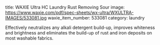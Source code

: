 title: WAXIE Ultra HC Laundry Rust Removing Sour
image: https://www.waxie.com/pdf/spec-sheets/wx-ultra/WXULTRA-IMAGES/533081.jpg
waxie_item_number: 533081
category: laundry

Effectively neutralizes any alkali detergent build-up, improves whiteness and brightness and eliminates the build-up of rust and iron deposits on most washable fabrics.
